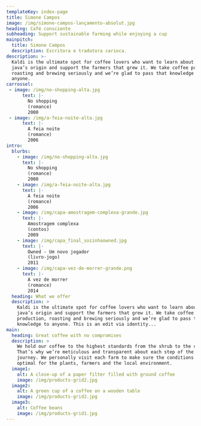 ```yaml
---
templateKey: index-page
title: Simone Campos
image: /img/simone-campos-lançamento-absolut.jpg
heading: Café consciente
subheading: Support sustainable farming while enjoying a cup
mainpitch:
  title: Simone Campos
  description: Escritora e tradutora carioca.
description: >-
  Kaldi is the ultimate spot for coffee lovers who want to learn about their
  java’s origin and support the farmers that grew it. We take coffee production,
  roasting and brewing seriously and we’re glad to pass that knowledge to
  anyone.
carrossel:
 - image: /img/no-shopping-alta.jpg
      text: |-
        No shopping
        (romance)
        2000
 - image: /img/a-feia-noite-alta.jpg
      text: |-
        A feia noite
        (romance)
        2006        
intro:
  blurbs:
    - image: /img/no-shopping-alta.jpg
      text: |-
        No shopping
        (romance)
        2000
    - image: /img/a-feia-noite-alta.jpg
      text: |-
        A feia noite
        (romance)
        2006
    - image: /img/capa-amostragem-complexa-grande.jpg
      text: |-
        Amostragem complexa
        (contos)
        2009
    - image: /img/capa_final_sozinhaowned.jpg
      text: |-
        Owned - Um novo jogador
        (livro-jogo)
        2011
    - image: /img/capa-vez-de-morrer-grande.png
      text: |-
        A vez de morrer
        (romance)
        2014
  heading: What we offer
  description: >
    Kaldi is the ultimate spot for coffee lovers who want to learn about their
    java’s origin and support the farmers that grew it. We take coffee
    production, roasting and brewing seriously and we’re glad to pass that
    knowledge to anyone. This is an edit via identity...
main:
  heading: Great coffee with no compromises
  description: >
    We hold our coffee to the highest standards from the shrub to the cup.
    That’s why we’re meticulous and transparent about each step of the coffee’s
    journey. We personally visit each farm to make sure the conditions are
    optimal for the plants, farmers and the local environment.
  image1:
    alt: A close-up of a paper filter filled with ground coffee
    image: /img/products-grid2.jpg
  image2:
    alt: A green cup of a coffee on a wooden table
    image: /img/products-grid2.jpg
  image3:
    alt: Coffee beans
    image: /img/products-grid1.jpg
---
```


